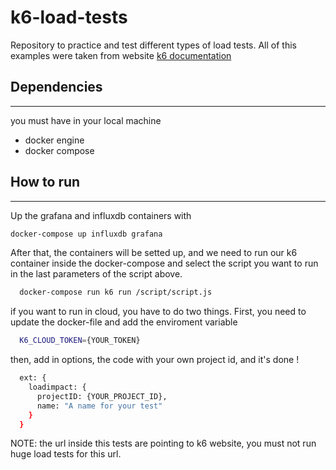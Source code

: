 # k6-load-tests

Repository to practice and test different types of load tests. All of this examples were taken from website [k6 documentation](https://k6.io/docs/)

## Dependencies

---

you must have in your local machine

- docker engine
- docker compose

## How to run

---

Up the grafana and influxdb containers with

``` sh
docker-compose up influxdb grafana
```

After that, the containers will be setted up, and we need to run our k6 container inside the docker-compose and select the script you want to run in the last parameters of the script above.

```sh
  docker-compose run k6 run /script/script.js
```

if you want to run in cloud, you have to do two things. First,  you need to update the docker-file and add the enviroment variable

```sh
  K6_CLOUD_TOKEN={YOUR_TOKEN}
```

then, add in options, the code with your own project id, and it's done !

```sh
  ext: {
    loadimpact: {
      projectID: {YOUR_PROJECT_ID},
      name: "A name for your test"
    }
  }
```

NOTE: the url inside this tests are pointing to k6 website, you must not run huge load tests for this url.
